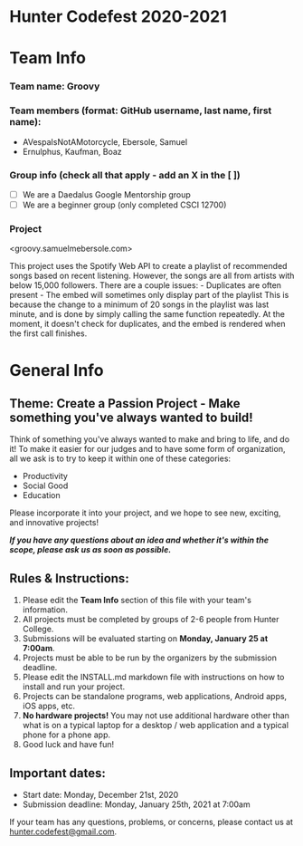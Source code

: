 # Hunter Codefest 2020-2021

# Team Info
### Team name: Groovy
### Team members (format: GitHub username, last name, first name):
- AVespaIsNotAMotorcycle, Ebersole, Samuel
- Ernulphus, Kaufman, Boaz

### Group info (check all that apply - add an X in the [ ])
- [ ] We are a Daedalus Google Mentorship group
- [ ] We are a beginner group (only completed CSCI 12700)

### Project

<groovy.samuelmebersole.com>

This project uses the Spotify Web API to create a playlist of recommended songs based on recent listening. However, the songs are all from artists with below 15,000 followers. There are a couple issues:
    -   Duplicates are often present
    -   The embed will sometimes only display part of the playlist
This is because the change to a minimum of 20 songs in the playlist was last minute, and is done by simply calling the same function repeatedly. At the moment, it doesn't check for duplicates, and the embed is rendered when the first call finishes.

# General Info
## Theme: Create a Passion Project - Make something you've always wanted to build!
Think of something you've always wanted to make and bring to life, and do it! To make it easier for our judges and to have some form of organization, all we ask is to try to keep it within one of these categories:
-   Productivity
-   Social Good
-   Education
    
Please incorporate it into your project, and we hope to see new, exciting, and innovative projects!

*__If you have any questions about an idea and whether it's within the scope, please ask us as soon as possible.__*

## Rules & Instructions:

1. Please edit the **Team Info** section of this file with your team's information.
2. All projects must be completed by groups of 2-6 people from Hunter College.
3. Submissions will be evaluated starting on **Monday, January 25 at 7:00am**.
4. Projects must be able to be run by the organizers by the submission deadline.
5. Please edit the INSTALL.md markdown file with instructions on how to install and run your project. 
6. Projects can be standalone programs, web applications, Android apps,  iOS apps, etc.
7. **No hardware projects!** You may not use additional hardware other than what is on a typical laptop for a desktop / web application and a typical phone for a phone app.
8. Good luck and have fun!

## Important dates:
- Start date: Monday, December 21st, 2020
- Submission deadline: Monday, January 25th, 2021 at 7:00am

If your team has any questions, problems, or concerns, please contact us at hunter.codefest@gmail.com.

